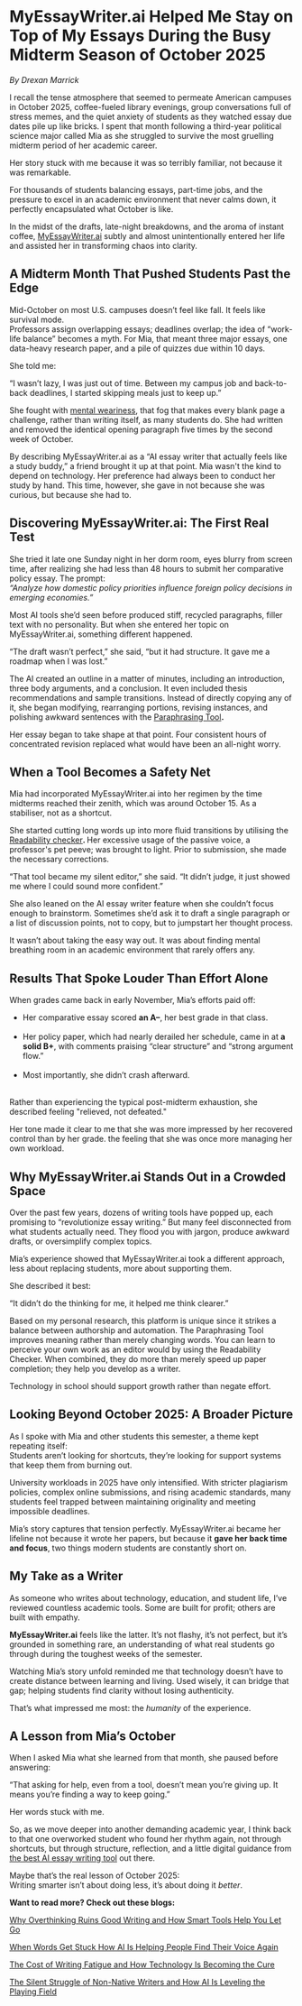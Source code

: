 <h1>MyEssayWriter.ai Helped Me Stay on Top of My Essays During the Busy Midterm Season of October 2025</h1>
<p><em>By Drexan Marrick</em></p>
<p>I recall the tense atmosphere that seemed to permeate American campuses in October 2025, coffee-fueled library evenings, group conversations full of stress memes, and the quiet anxiety of students as they watched essay due dates pile up like bricks. I spent that month following a third-year political science major called Mia as she struggled to survive the most gruelling midterm period of her academic career.</p>
<p>Her story stuck with me because it was so terribly familiar, not because it was remarkable.&nbsp;</p>
<p>For thousands of students balancing essays, part-time jobs, and the pressure to excel in an academic environment that never calms down, it perfectly encapsulated what October is like.</p>
<p>In the midst of the drafts, late-night breakdowns, and the aroma of instant coffee, <a href="https://myessaywriter.ai/">MyEssayWriter.ai</a> subtly and almost unintentionally entered her life and assisted her in transforming chaos into clarity.</p>
<h2><strong>A Midterm Month That Pushed Students Past the Edge</strong></h2>
<p>Mid-October on most U.S. campuses doesn&rsquo;t feel like fall. It feels like survival mode.<br /> Professors assign overlapping essays; deadlines overlap; the idea of &ldquo;work-life balance&rdquo; becomes a myth. For Mia, that meant three major essays, one data-heavy research paper, and a pile of quizzes due within 10 days.</p>
<p>She told me:</p>
<p>&ldquo;I wasn&rsquo;t lazy, I was just out of time. Between my campus job and back-to-back deadlines, I started skipping meals just to keep up.&rdquo;</p>
<p>She fought with <a href="https://www.healthline.com/health/mental-exhaustion">mental weariness</a>, that fog that makes every blank page a challenge, rather than writing itself, as many students do. She had written and removed the identical opening paragraph five times by the second week of October.</p>
<p>By describing MyEssayWriter.ai as a &ldquo;AI essay writer that actually feels like a study buddy,&rdquo; a friend brought it up at that point. Mia wasn't the kind to depend on technology. Her preference had always been to conduct her study by hand. This time, however, she gave in not because she was curious, but because she had to.</p>
<h2><strong>Discovering MyEssayWriter.ai: The First Real Test</strong></h2>
<p>She tried it late one Sunday night in her dorm room, eyes blurry from screen time, after realizing she had less than 48 hours to submit her comparative policy essay. The prompt:<br /><em>&ldquo;Analyze how domestic policy priorities influence foreign policy decisions in emerging economies.&rdquo;</em></p>
<p>Most AI tools she&rsquo;d seen before produced stiff, recycled paragraphs, filler text with no personality. But when she entered her topic on MyEssayWriter.ai, something different happened.</p>
<p>&ldquo;The draft wasn&rsquo;t perfect,&rdquo; she said, &ldquo;but it had structure. It gave me a roadmap when I was lost.&rdquo;</p>
<p>The AI created an outline in a matter of minutes, including an introduction, three body arguments, and a conclusion. It even included thesis recommendations and sample transitions. Instead of directly copying any of it, she began modifying, rearranging portions, revising instances, and polishing awkward sentences with the <a href="https://www.myessaywriter.ai/paraphrasing-tool">Paraphrasing Tool</a><strong>.</strong></p>
<p>Her essay began to take shape at that point. Four consistent hours of concentrated revision replaced what would have been an all-night worry.</p>
<h2><strong>When a Tool Becomes a Safety Net</strong></h2>
<p>Mia had incorporated MyEssayWriter.ai into her regimen by the time midterms reached their zenith, which was around October 15. As a stabiliser, not as a shortcut.</p>
<p>She started cutting long words up into more fluid transitions by utilising the <a href="https://www.myessaywriter.ai/readability-checker">Readability checker</a><strong>. </strong>Her excessive usage of the passive voice, a professor's pet peeve; was brought to light. Prior to submission, she made the necessary corrections.</p>
<p>&ldquo;That tool became my silent editor,&rdquo; she said. &ldquo;It didn&rsquo;t judge, it just showed me where I could sound more confident.&rdquo;</p>
<p>She also leaned on the AI essay writer feature when she couldn&rsquo;t focus enough to brainstorm. Sometimes she&rsquo;d ask it to draft a single paragraph or a list of discussion points, not to copy, but to jumpstart her thought process.</p>
<p>It wasn&rsquo;t about taking the easy way out. It was about finding mental breathing room in an academic environment that rarely offers any.</p>
<h2><strong>Results That Spoke Louder Than Effort Alone</strong></h2>
<p>When grades came back in early November, Mia&rsquo;s efforts paid off:</p>
<ul>
<li>Her comparative essay scored <strong>an A&ndash;</strong>, her best grade in that class.<br /><br /></li>
<li>Her policy paper, which had nearly derailed her schedule, came in at <strong>a solid B+</strong>, with comments praising &ldquo;clear structure&rdquo; and &ldquo;strong argument flow.&rdquo;<br /><br /></li>
<li>Most importantly, she didn&rsquo;t crash afterward.<br /><br /></li>
</ul>
<p>Rather than experiencing the typical post-midterm exhaustion, she described feeling "relieved, not defeated."</p>
<p>Her tone made it clear to me that she was more impressed by her recovered control than by her grade. the feeling that she was once more managing her own workload.</p>
<h2><strong>Why MyEssayWriter.ai Stands Out in a Crowded Space</strong></h2>
<p>Over the past few years, dozens of writing tools have popped up, each promising to &ldquo;revolutionize essay writing.&rdquo; But many feel disconnected from what students actually need. They flood you with jargon, produce awkward drafts, or oversimplify complex topics.</p>
<p>Mia&rsquo;s experience showed that MyEssayWriter.ai took a different approach, less about replacing students, more about supporting them.</p>
<p>She described it best:</p>
<p>&ldquo;It didn&rsquo;t do the thinking for me, it helped me think clearer.&rdquo;</p>
<p>Based on my personal research, this platform is unique since it strikes a balance between authorship and automation. The Paraphrasing Tool improves meaning rather than merely changing words. You can learn to perceive your own work as an editor would by using the Readability Checker. When combined, they do more than merely speed up paper completion; they help you develop as a writer.</p>
<p>Technology in school should support growth rather than negate effort.</p>
<h2><strong>Looking Beyond October 2025: A Broader Picture</strong></h2>
<p>As I spoke with Mia and other students this semester, a theme kept repeating itself:<br /> Students aren&rsquo;t looking for shortcuts, they&rsquo;re looking for support systems that keep them from burning out.</p>
<p>University workloads in 2025 have only intensified. With stricter plagiarism policies, complex online submissions, and rising academic standards, many students feel trapped between maintaining originality and meeting impossible deadlines.</p>
<p>Mia&rsquo;s story captures that tension perfectly. MyEssayWriter.ai became her lifeline not because it wrote her papers, but because it <strong>gave her back time and focus</strong>, two things modern students are constantly short on.</p>
<h2><strong>My Take as a Writer</strong></h2>
<p>As someone who writes about technology, education, and student life, I&rsquo;ve reviewed countless academic tools. Some are built for profit; others are built with empathy.</p>
<p><strong>MyEssayWriter.ai</strong> feels like the latter. It&rsquo;s not flashy, it&rsquo;s not perfect, but it&rsquo;s grounded in something rare, an understanding of what real students go through during the toughest weeks of the semester.</p>
<p>Watching Mia&rsquo;s story unfold reminded me that technology doesn&rsquo;t have to create distance between learning and living. Used wisely, it can bridge that gap; helping students find clarity without losing authenticity.</p>
<p>That&rsquo;s what impressed me most: the <em>humanity</em> of the experience.</p>
<h2><strong>A Lesson from Mia&rsquo;s October</strong></h2>
<p>When I asked Mia what she learned from that month, she paused before answering:</p>
<p>&ldquo;That asking for help, even from a tool, doesn&rsquo;t mean you&rsquo;re giving up. It means you&rsquo;re finding a way to keep going.&rdquo;</p>
<p>Her words stuck with me.</p>
<p>So, as we move deeper into another demanding academic year, I think back to that one overworked student who found her rhythm again, not through shortcuts, but through structure, reflection, and a little digital guidance from <a href="https://www.bsuperb.com/the-best-ai-essay-writing-tools-for-2025-our-top-2-picks/">the best AI essay writing tool</a> out there.</p>
<p>Maybe that&rsquo;s the real lesson of October 2025:<br /> Writing smarter isn&rsquo;t about doing less, it&rsquo;s about doing it <em>better</em>.</p>
<p><strong>Want to read more? Check out these blogs:</strong></p>
<p><a href="https://drexanmarrickwrites.locals.com/post/7342887/why-overthinking-ruins-good-writing-and-how-smart-tools-help-you-let-go">Why Overthinking Ruins Good Writing and How Smart Tools Help You Let Go</a></p>
<p><a href="https://drexanmarrick.blogspot.com/2025/10/when-words-get-stuck-how-ai-is-helping.html">When Words Get Stuck How AI Is Helping People Find Their Voice Again</a></p>
<p><a href="https://doc.clickup.com/90181773965/p/h/2kzm1amd-618/7b599c95fd33ecf">The Cost of Writing Fatigue and How Technology Is Becoming the Cure</a></p>
<p><a href="https://guides.co/g/the-silent-struggle-of-non-native-writers-and-how-ai-is-le/657151">The Silent Struggle of Non-Native Writers and How AI Is Leveling the Playing Field</a></p>
